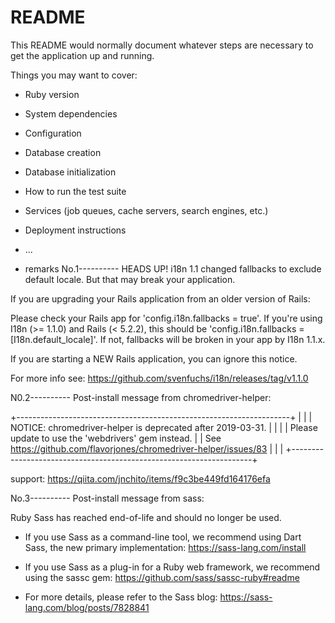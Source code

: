 # README

This README would normally document whatever steps are necessary to get the
application up and running.

Things you may want to cover:

* Ruby version

* System dependencies

* Configuration

* Database creation

* Database initialization

* How to run the test suite

* Services (job queues, cache servers, search engines, etc.)

* Deployment instructions

* ...

* remarks
No.1----------
HEADS UP! i18n 1.1 changed fallbacks to exclude default locale.
But that may break your application.

If you are upgrading your Rails application from an older version of Rails:

Please check your Rails app for 'config.i18n.fallbacks = true'.
If you're using I18n (>= 1.1.0) and Rails (< 5.2.2), this should be
'config.i18n.fallbacks = [I18n.default_locale]'.
If not, fallbacks will be broken in your app by I18n 1.1.x.

If you are starting a NEW Rails application, you can ignore this notice.

For more info see:
https://github.com/svenfuchs/i18n/releases/tag/v1.1.0

N0.2----------
Post-install message from chromedriver-helper:

  +--------------------------------------------------------------------+
  |                                                                    |
  |  NOTICE: chromedriver-helper is deprecated after 2019-03-31.       |
  |                                                                    |
  |  Please update to use the 'webdrivers' gem instead.                |
  |  See https://github.com/flavorjones/chromedriver-helper/issues/83  |
  |                                                                    |
  +--------------------------------------------------------------------+

support: https://qiita.com/jnchito/items/f9c3be449fd164176efa

No.3----------
Post-install message from sass:

Ruby Sass has reached end-of-life and should no longer be used.

* If you use Sass as a command-line tool, we recommend using Dart Sass, the new
  primary implementation: https://sass-lang.com/install

* If you use Sass as a plug-in for a Ruby web framework, we recommend using the
  sassc gem: https://github.com/sass/sassc-ruby#readme

* For more details, please refer to the Sass blog:
  https://sass-lang.com/blog/posts/7828841